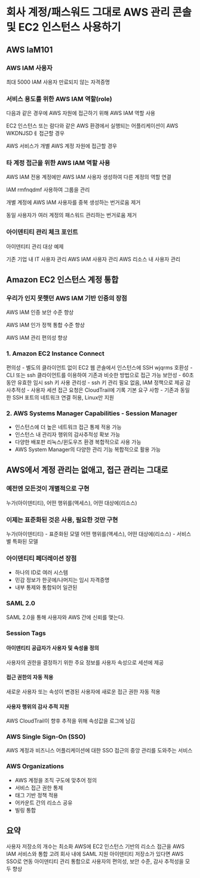 # 회사 계정/패스워드 그대로 AWS 관리 콘솔 및 EC2 인스턴스 사용하기

## AWS IaM101

### AWS IAM 사용자

최대 5000 IAM 사용자
만료되지 않는 자격증명

### 서비스 용도를 위한 AWS IAM 역할(role)

다음과 같은 경우에 AWS 자원에 접근하기 위해 AWS IAM 역할 사용

EC2 인스턴스 또는 람다와 같은 AWS 환경에서 실행되는 어플리케이션이 AWS WKDNJSDㅔ 접근할 경우

AWS 서비스가 개별 AWS 계정 자원에 접근할 경우

### 타 계정 접근을 위한 AWS IAM 역할 사용

AWS IAM 전용 계정에만 AWS IAM 사용자 생성하여 다른 계정의 역할 연결

IAM rmfnqdmf 사용하여 그룹을 관리

개별 계정에 AWS IAM 사용자를 중복 생성하는 번거로움 제거

동일 사용자가 여러 계정의 패스워드 관리하는 번거로움 제거

### 아이덴티티 관리 체크 포인트

아이덴티티 관리 대상 예제

기존 기업 내 IT 사용자 관리
AWS IAM 사용자 관리
AWS 리소스 내 사용자 관리

## Amazon EC2 인스턴스 계정 통합

### 우리가 인지 못햇던 AWS IAM 기반 인증의 장점

AWS IAM 인증 보안 수준 향상

AWS IAM 인가 정책 통합 수준 향상

AWS IAM 관리 편의성 향상

### 1. Amazon EC2 Instance Connect

편의성 - 별도의 클라이언트 없이 EC2 웹 콘솔에서 인스턴스에 SSH wjqrms
호환성 - CLI 또는 ssh 클라이언트를 이용하여 기존과 비슷한 방법으로 접근 가능
보안성 - 60초 동안 유효한 임시 ssh 키 사용
관리성 - ssh 키 관리 필요 없음, IAM 정책으로 제공
감사추적성 - 사용자 세션 접근 요청은 CloudTrail에 기록
기본 요구 사항 - 기존과 동일한 SSH 포트의 네트워크 연결 허용, Linux만 지원

### 2. AWS Systems Manager Capabilities - Session Manager

- 인스턴스에 더 높은 네트워크 접근 통제 적용 가능
- 인스턴스 내 관리자 행위의 감사추적성 확보 가능
- 다양한 배포판 리눅스/윈도우즈 환경 복합적으로 사용 가능
- AWS System Manager의 다양한 관리 기능 복합적으로 활용 가능

## AWS에서 계정 관리는 없애고, 접근 관리는 그대로

### 예전엔 모든것이 개별적으로 구현

누가(아이덴티티), 어떤 행위를(액세스), 어떤 대상에(리소스)

### 이제는 표준화된 것은 사용, 필요한 것만 구현

누가(아이덴티티) - 표준화된 모델
어떤 행위를(액세스), 어떤 대상에(리소스) - 서비스별 특화된 모델

### 아이덴티티 페더레이션 장점

- 하나의 ID로 여러 시스템
- 민감 정보가 한곳에/나머지는 임시 자격증명
- 내부 통제와 통합되어 일관된

### SAML 2.0

SAML 2.0을 통해 사용자와 AWS 간에 신뢰를 맺는다.

### Session Tags

#### 아이덴티티 공급자가 사용자 및 속성을 정의

사용자의 권한을 결정하기 위한 주요 정보를 사용자 속성으로 세션에 제공

#### 접근 권한의 자동 적용

새로운 사용자 또는 속성이 변경된 사용자에 새로운 접근 권한 자동 적용

#### 사용자 행위의 감사 추적 지원

AWS CloudTrail이 향후 추적을 위해 속성값을 로그에 남김

### AWS Single Sign-On (SSO)

AWS 계정과 비즈니스 어플리케이션에 대한 SSO 접근의 중앙 관리를 도와주는 서비스

### AWS Organizations

- AWS 계정을 조직 구도에 맞추어 정의
- 서비스 접근 권한 통제
- 태그 기반 정책 적용
- 어카운트 간의 리소스 공유
- 빌링 통합

## 요약

사용자 저장소의 개수는 최소화
AWS에 EC2 인스턴스 기반의 리소스 접근을 AWS IAM 서비스와 통합 고려
회사 내에 SAML 지원 아이덴티티 저장소가 있다면 AWS SSO로 연동
아이덴티티 관리 통합으로 사용자의 편의성, 보안 수준, 감사 추적성을 모두 향상
